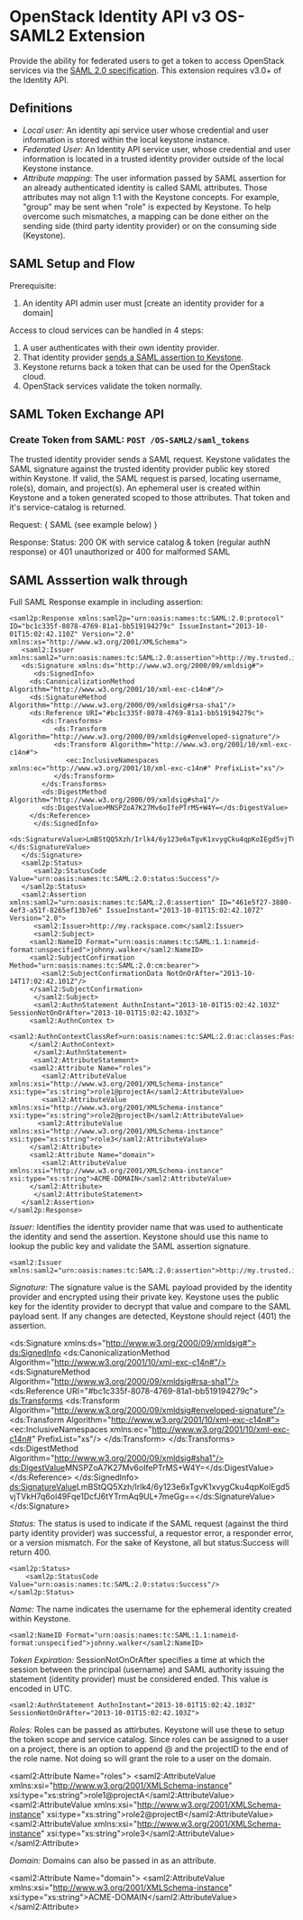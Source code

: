 OpenStack Identity API v3 OS-SAML2 Extension
============================================

Provide the ability for federated users to get a token to access OpenStack
services via the [SAML 2.0 specification](https://www.oasis-open.org/committees/download.php/11511/sstc-saml-tech-overview-2.0-draft-03.pdf).
This extension requires v3.0+ of the Identity API.

Definitions
-----------

- *Local user:* An identity api service user whose credential and user
  information is stored within the local keystone instance.
- *Federated User:* An Identity API service user, whose credential and user
  information is located in a trusted identity provider outside of the local
  Keystone instance.
- *Attribute mapping*: The user information passed by SAML assertion for an
  already authenticated identity is called SAML attributes. Those attributes
  may not align 1:1 with the Keystone concepts. For example, "group" may be
  sent when "role" is expected by Keystone. To help overcome such mismatches, a
  mapping can be done either on the sending side (third party identity provider)
  or on the consuming side (Keystone).

SAML Setup and Flow
-------------------

Prerequisite:

1. An identity API admin user must [create an identity provider for a domain]

Access to cloud services can be handled in 4 steps:

1. A user authenticates with their own identity provider.
2. That identity provider [sends a SAML assertion to Keystone](#create-token-from-saml-post-os-saml2-saml-tokens).
3. Keystone returns back a token that can be used for the OpenStack cloud.
4. OpenStack services validate the token normally.


SAML Token Exchange API
-----------------------

### Create Token from SAML: `POST /OS-SAML2/saml_tokens`

The trusted identity provider sends a SAML request. Keystone validates the
SAML signature against the trusted identity provider public key stored within
Keystone. If valid, the SAML request is parsed, locating username, role(s),
domain, and project(s). An ephemeral user is created within Keystone and a
token generated scoped to those attributes. That token and it's service-catalog
is returned.

Request:
    {
        SAML (see example below)
    }

Response:
    Status: 200 OK with service catalog & token (regular authN response) or
    401 unauthorized or 400 for malformed SAML


SAML Asssertion walk through
----------------------------
Full SAML Response example in including assertion:

    <saml2p:Response xmlns:saml2p="urn:oasis:names:tc:SAML:2.0:protocol" ID="bc1c335f-8078-4769-81a1-bb519194279c" IssueInstant="2013-10-01T15:02:42.110Z" Version="2.0" xmlns:xs="http://www.w3.org/2001/XMLSchema">
       <saml2:Issuer xmlns:saml2="urn:oasis:names:tc:SAML:2.0:assertion">http://my.trusted.idp.com</saml2:Issuer>
       <ds:Signature xmlns:ds="http://www.w3.org/2000/09/xmldsig#">
          <ds:SignedInfo>
         <ds:CanonicalizationMethod Algorithm="http://www.w3.org/2001/10/xml-exc-c14n#"/>
         <ds:SignatureMethod Algorithm="http://www.w3.org/2000/09/xmldsig#rsa-sha1"/>
         <ds:Reference URI="#bc1c335f-8078-4769-81a1-bb519194279c">
            <ds:Transforms>
               <ds:Transform Algorithm="http://www.w3.org/2000/09/xmldsig#enveloped-signature"/>
               <ds:Transform Algorithm="http://www.w3.org/2001/10/xml-exc-c14n#">
                  <ec:InclusiveNamespaces xmlns:ec="http://www.w3.org/2001/10/xml-exc-c14n#" PrefixList="xs"/>
               </ds:Transform>
            </ds:Transforms>
            <ds:DigestMethod Algorithm="http://www.w3.org/2000/09/xmldsig#sha1"/>
            <ds:DigestValue>MNSPZoA7K27Mv6oIfePTrMS+W4Y=</ds:DigestValue>
         </ds:Reference>
          </ds:SignedInfo>
          <ds:SignatureValue>LmBStQQ5Xzh/Irlk4/6y123e6xTgvK1xvygCku4qpKoIEgd5vjTVkH7q6ol49Fqe1DcfJ6tYTrmAq9UL+7meGg==</ds:SignatureValue>
       </ds:Signature>
       <saml2p:Status>
          <saml2p:StatusCode Value="urn:oasis:names:tc:SAML:2.0:status:Success"/>
       </saml2p:Status>
       <saml2:Assertion xmlns:saml2="urn:oasis:names:tc:SAML:2.0:assertion" ID="461e5f27-3880-4ef3-a51f-8265ef13b7e6" IssueInstant="2013-10-01T15:02:42.107Z" Version="2.0">
          <saml2:Issuer>http://my.rackspace.com</saml2:Issuer>
          <saml2:Subject>
         <saml2:NameID Format="urn:oasis:names:tc:SAML:1.1:nameid-format:unspecified">johnny.walker</saml2:NameID>
         <saml2:SubjectConfirmation Method="urn:oasis:names:tc:SAML:2.0:cm:bearer">
            <saml2:SubjectConfirmationData NotOnOrAfter="2013-10-14T17:02:42.101Z"/>
         </saml2:SubjectConfirmation>
          </saml2:Subject>
          <saml2:AuthnStatement AuthnInstant="2013-10-01T15:02:42.103Z" SessionNotOnOrAfter="2013-10-01T15:02:42.103Z">
         <saml2:AuthnContex t>
            <saml2:AuthnContextClassRef>urn:oasis:names:tc:SAML:2.0:ac:classes:PasswordPotectedTransport</saml2:AuthnContextClassRef>
         </saml2:AuthnContext>
          </saml2:AuthnStatement>
          <saml2:AttributeStatement>
         <saml2:Attribute Name="roles">
            <saml2:AttributeValue xmlns:xsi="http://www.w3.org/2001/XMLSchema-instance" xsi:type="xs:string">role1@projectA</saml2:AttributeValue>
            <saml2:AttributeValue xmlns:xsi="http://www.w3.org/2001/XMLSchema-instance" xsi:type="xs:string">role2@projectB</saml2:AttributeValue>
           <saml2:AttributeValue xmlns:xsi="http://www.w3.org/2001/XMLSchema-instance" xsi:type="xs:string">role3</saml2:AttributeValue>
         </saml2:Attribute>
         <saml2:Attribute Name="domain">
            <saml2:AttributeValue xmlns:xsi="http://www.w3.org/2001/XMLSchema-instance" xsi:type="xs:string">ACME-DOMAIN</saml2:AttributeValue>
         </saml2:Attribute>
          </saml2:AttributeStatement>
       </saml2:Assertion>
    </saml2p:Response>

*Issuer:*
Identifies the identity provider name that was used to authenticate the
identity and send the assertion. Keystone should use this name to lookup
the public key and validate the SAML assertion signature.

    <saml2:Issuer xmlns:saml2="urn:oasis:names:tc:SAML:2.0:assertion">http://my.trusted.idp.com</saml2:Issuer>

*Signature:*
The signature value is the SAML payload provided by the identity provider
and encrypted using their private key. Keystone uses the public key for the
identity provider to decrypt that value and compare to the SAML payload sent.
If any changes are detected, Keystone should reject (401) the assertion.

   <ds:Signature xmlns:ds="http://www.w3.org/2000/09/xmldsig#">
      <ds:SignedInfo>
     <ds:CanonicalizationMethod Algorithm="http://www.w3.org/2001/10/xml-exc-c14n#"/>
     <ds:SignatureMethod Algorithm="http://www.w3.org/2000/09/xmldsig#rsa-sha1"/>
     <ds:Reference URI="#bc1c335f-8078-4769-81a1-bb519194279c">
        <ds:Transforms>
           <ds:Transform Algorithm="http://www.w3.org/2000/09/xmldsig#enveloped-signature"/>
           <ds:Transform Algorithm="http://www.w3.org/2001/10/xml-exc-c14n#">
              <ec:InclusiveNamespaces xmlns:ec="http://www.w3.org/2001/10/xml-exc-c14n#" PrefixList="xs"/>
           </ds:Transform>
        </ds:Transforms>
        <ds:DigestMethod Algorithm="http://www.w3.org/2000/09/xmldsig#sha1"/>
        <ds:DigestValue>MNSPZoA7K27Mv6oIfePTrMS+W4Y=</ds:DigestValue>
     </ds:Reference>
      </ds:SignedInfo>
      <ds:SignatureValue>LmBStQQ5Xzh/Irlk4/6y123e6xTgvK1xvygCku4qpKoIEgd5vjTVkH7q6ol49Fqe1DcfJ6tYTrmAq9UL+7meGg==</ds:SignatureValue>
   </ds:Signature>

*Status:*
The status is used to indicate if the SAML request (against the third party
identity provider) was successful, a requestor error, a responder error, or a
version mismatch. For the sake of Keystone, all but status:Success will
return 400.

    <saml2p:Status>
        <saml2p:StatusCode Value="urn:oasis:names:tc:SAML:2.0:status:Success"/>
    </saml2p:Status>

*Name:*
The name indicates the username for the ephemeral identity created
within Keystone.

    <saml2:NameID Format="urn:oasis:names:tc:SAML:1.1:nameid-format:unspecified">johnny.walker</saml2:NameID>

*Token Expiration:*
SessionNotOnOrAfter specifies a time at which the session between the
principal (username) and SAML authority issuing the statement (identity
provider) must be considered ended. This value is encoded in UTC.

    <saml2:AuthnStatement AuthnInstant="2013-10-01T15:02:42.103Z" SessionNotOnOrAfter="2013-10-01T15:02:42.103Z">

*Roles:*
Roles can be passed as attirbutes. Keystone will use these to setup the
token scope and service catalog. Since roles can be assigned to a user
on a project, there is an option to append @ and the projectID to the end
of the role name. Not doing so will grant the role to a user on the domain.

   <saml2:Attribute Name="roles">
    <saml2:AttributeValue xmlns:xsi="http://www.w3.org/2001/XMLSchema-instance" xsi:type="xs:string">role1@projectA</saml2:AttributeValue>
    <saml2:AttributeValue xmlns:xsi="http://www.w3.org/2001/XMLSchema-instance" xsi:type="xs:string">role2@projectB</saml2:AttributeValue>
    <saml2:AttributeValue xmlns:xsi="http://www.w3.org/2001/XMLSchema-instance" xsi:type="xs:string">role3</saml2:AttributeValue>
   </saml2:Attribute>

*Domain:*
Domains can also be passed in as an attribute.

   <saml2:Attribute Name="domain">
    <saml2:AttributeValue xmlns:xsi="http://www.w3.org/2001/XMLSchema-instance" xsi:type="xs:string">ACME-DOMAIN</saml2:AttributeValue>
   </saml2:Attribute>
